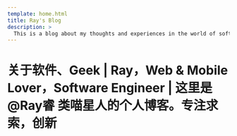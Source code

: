 ```yaml
---
template: home.html
title: Ray's Blog
description: >
  This is a blog about my thoughts and experiences in the world of software development.
---
```


# 关于软件、Geek | Ray，Web & Mobile Lover，Software Engineer | 这里是 @Ray睿 类喵星人的个人博客。专注求索，创新
